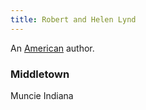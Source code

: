 ```yaml
---
title: Robert and Helen Lynd
---
```


An [American](../index.html) author.

### Middletown

Muncie Indiana
